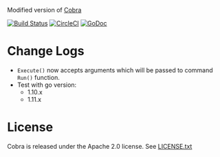 Modified version of [Cobra](https://github.com/spf13/cobra)

[![Build Status](https://travis-ci.org/kavenc/cobra.svg "Travis CI status")](https://travis-ci.org/kavenc/cobra)
[![CircleCI](https://circleci.com/gh/KavenC/cobra.svg?style=svg)](https://circleci.com/gh/KavenC/cobra)
[![GoDoc](https://godoc.org/github.com/spf13/cobra?status.svg)](https://godoc.org/github.com/kavenc/cobra)

# Change Logs
- `Execute()` now accepts arguments which will be passed to command `Run()` function.
- Test with go version:
    - 1.10.x
    - 1.11.x

# License

Cobra is released under the Apache 2.0 license. See [LICENSE.txt](https://github.com/spf13/cobra/blob/master/LICENSE.txt)
